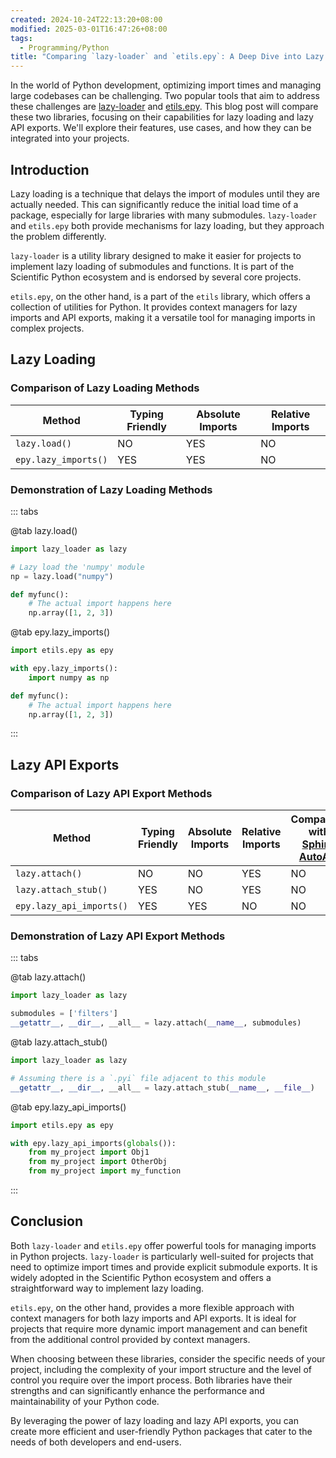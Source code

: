 ```yaml
---
created: 2024-10-24T22:13:20+08:00
modified: 2025-03-01T16:47:26+08:00
tags:
  - Programming/Python
title: "Comparing `lazy-loader` and `etils.epy`: A Deep Dive into Lazy Loading and API Exports"
---
```


In the world of Python development, optimizing import times and managing large codebases can be challenging. Two popular tools that aim to address these challenges are [lazy-loader](https://github.com/scientific-python/lazy-loader) and [etils.epy](https://github.com/google/etils). This blog post will compare these two libraries, focusing on their capabilities for lazy loading and lazy API exports. We'll explore their features, use cases, and how they can be integrated into your projects.

## Introduction

Lazy loading is a technique that delays the import of modules until they are actually needed. This can significantly reduce the initial load time of a package, especially for large libraries with many submodules. `lazy-loader` and `etils.epy` both provide mechanisms for lazy loading, but they approach the problem differently.

`lazy-loader` is a utility library designed to make it easier for projects to implement lazy loading of submodules and functions. It is part of the Scientific Python ecosystem and is endorsed by several core projects.

`etils.epy`, on the other hand, is a part of the `etils` library, which offers a collection of utilities for Python. It provides context managers for lazy imports and API exports, making it a versatile tool for managing imports in complex projects.

## Lazy Loading

### Comparison of Lazy Loading Methods

| Method               | Typing Friendly | Absolute Imports | Relative Imports |
| -------------------- | --------------- | ---------------- | ---------------- |
| `lazy.load()`        | NO              | YES              | NO               |
| `epy.lazy_imports()` | YES             | YES              | NO               |

### Demonstration of Lazy Loading Methods

::: tabs

@tab lazy.load()

```python
import lazy_loader as lazy

# Lazy load the 'numpy' module
np = lazy.load("numpy")

def myfunc():
    # The actual import happens here
    np.array([1, 2, 3])
```

@tab epy.lazy_imports()

```python
import etils.epy as epy

with epy.lazy_imports():
    import numpy as np

def myfunc():
    # The actual import happens here
    np.array([1, 2, 3])
```

:::

## Lazy API Exports

### Comparison of Lazy API Export Methods

| Method                   | Typing Friendly | Absolute Imports | Relative Imports | Compatible with [Sphinx AutoAPI](https://github.com/readthedocs/sphinx-autoapi) |
| ------------------------ | --------------- | ---------------- | ---------------- | ------------------------------------------------------------------------------- |
| `lazy.attach()`          | NO              | NO               | YES              | NO                                                                              |
| `lazy.attach_stub()`     | YES             | NO               | YES              | NO                                                                              |
| `epy.lazy_api_imports()` | YES             | YES              | NO               | NO                                                                              |

### Demonstration of Lazy API Export Methods

::: tabs

@tab lazy.attach()

```python
import lazy_loader as lazy

submodules = ['filters']
__getattr__, __dir__, __all__ = lazy.attach(__name__, submodules)
```

@tab lazy.attach_stub()

```python
import lazy_loader as lazy

# Assuming there is a `.pyi` file adjacent to this module
__getattr__, __dir__, __all__ = lazy.attach_stub(__name__, __file__)
```

@tab epy.lazy_api_imports()

```python
import etils.epy as epy

with epy.lazy_api_imports(globals()):
    from my_project import Obj1
    from my_project import OtherObj
    from my_project import my_function
```

:::

## Conclusion

Both `lazy-loader` and `etils.epy` offer powerful tools for managing imports in Python projects. `lazy-loader` is particularly well-suited for projects that need to optimize import times and provide explicit submodule exports. It is widely adopted in the Scientific Python ecosystem and offers a straightforward way to implement lazy loading.

`etils.epy`, on the other hand, provides a more flexible approach with context managers for both lazy imports and API exports. It is ideal for projects that require more dynamic import management and can benefit from the additional control provided by context managers.

When choosing between these libraries, consider the specific needs of your project, including the complexity of your import structure and the level of control you require over the import process. Both libraries have their strengths and can significantly enhance the performance and maintainability of your Python code.

By leveraging the power of lazy loading and lazy API exports, you can create more efficient and user-friendly Python packages that cater to the needs of both developers and end-users.
